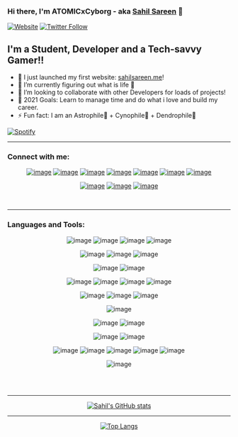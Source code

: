 ### Hi there, I'm ATOMICxCyborg - aka [Sahil Sareen][website] 👋

[![Website](https://img.shields.io/website?label=sahilsareen.me&style=for-the-badge&up_message=Running%20Wild%21&url=https%3A%2F%2Fsahilsareen.me)](https://sahilsareen.me)
[![Twitter Follow](https://img.shields.io/twitter/follow/sahilsarin390?color=%231DA1F2&logo=Twitter&style=for-the-badge)](https://twitter.com/sahilsarin390)

## I'm a Student, Developer and a Tech-savvy Gamer!!

- 🔭 I just launched my first website: [sahilsareen.me][website]!
- 🌱 I’m currently figuring out what is life 🤣
- 👯 I’m looking to collaborate with other Developers for loads of projects!
- 🥅 2021 Goals: Learn to manage time and do what i love and build my career.
- ⚡ Fun fact: I am an Astrophile🌌 + Cynophile🐶 + Dendrophile🌳


[![Spotify](https://novatorem-snowy-sigma.vercel.app/)](https://open.spotify.com/user/https://novatorem-snowy-sigma)

---

### Connect with me:

<div align = "center">

  [![image](https://img.shields.io/badge/LinkedIn-0077B5?style=for-the-badge&logo=linkedin&logoColor=white)][linkedin]
  [![image](https://img.shields.io/badge/Gmail-D14836?style=for-the-badge&logo=gmail&logoColor=white)][gmail]
  [![image](https://img.shields.io/badge/Twitter-1DA1F2?style=for-the-badge&logo=twitter&logoColor=white)][twitter]
  [![image](https://img.shields.io/badge/Stack_Overflow-FE7A16?style=for-the-badge&logo=stack-overflow&logoColor=white)][stackover]
  [![image](https://img.shields.io/badge/Quora-%23B92B27.svg?&style=for-the-badge&logo=Quora&logoColor=white)][quora]
  [![image](https://img.shields.io/badge/-Hackerrank-2EC866?style=for-the-badge&logo=HackerRank&logoColor=white)][hackerrank]
  [![image](https://img.shields.io/badge/Kaggle-20BEFF?style=for-the-badge&logo=Kaggle&logoColor=white)][kaggle]

  [![image](https://img.shields.io/badge/Instagram-E4405F?style=for-the-badge&logo=instagram&logoColor=white)][instagram]
  [![image](https://img.shields.io/badge/Discord-7289DA?style=for-the-badge&logo=discord&logoColor=white)][discord]
  [![image](https://img.shields.io/badge/YouTube-FF0000?style=for-the-badge&logo=youtube&logoColor=white)][youtube]

</div>

<br/>

---

### Languages and Tools:

<div align="center">

  ![image](https://img.shields.io/badge/C-00599C?style=for-the-badge&logo=c&logoColor=white)
  ![image](https://img.shields.io/badge/C%2B%2B-00599C?style=for-the-badge&logo=c%2B%2B&logoColor=white)
  ![image](https://img.shields.io/badge/Python-FFD43B?style=for-the-badge&logo=python&logoColor=darkgreen)
  ![image](https://img.shields.io/badge/Java-ED8B00?style=for-the-badge&logo=java&logoColor=white)

  ![image](https://img.shields.io/badge/HTML5-E34F26?style=for-the-badge&logo=html5&logoColor=white)
  ![image](https://img.shields.io/badge/CSS3-1572B6?style=for-the-badge&logo=css3&logoColor=white)
  ![image](https://img.shields.io/badge/JavaScript-323330?style=for-the-badge&logo=javascript&logoColor=F7DF1E)

  ![image](https://img.shields.io/badge/React-20232A?style=for-the-badge&logo=react&logoColor=61DAFB)
  ![image](https://img.shields.io/badge/Bootstrap-563D7C?style=for-the-badge&logo=bootstrap&logoColor=white)

  ![image](https://img.shields.io/badge/Numpy-777BB4?style=for-the-badge&logo=numpy&logoColor=white)
  ![image](https://img.shields.io/badge/Pandas-2C2D72?style=for-the-badge&logo=pandas&logoColor=white)
  ![image](https://img.shields.io/badge/Jupyter-F37626.svg?&style=for-the-badge&logo=Jupyter&logoColor=white)
  ![image](https://img.shields.io/badge/Markdown-000000?style=for-the-badge&logo=markdown&logoColor=white)

  ![image](https://img.shields.io/badge/Visual_Studio_Code-0078D4?style=for-the-badge&logo=visual%20studio%20code&logoColor=white)
  ![image](https://img.shields.io/badge/Atom-66595C?style=for-the-badge&logo=Atom&logoColor=white)
  ![image](https://img.shields.io/badge/sublime_text-%23575757.svg?&style=for-the-badge&logo=sublime-text&logoColor=important)

  ![image](https://img.shields.io/badge/Git-F05032?style=for-the-badge&logo=git&logoColor=white)

  ![image](https://img.shields.io/badge/Amazon_AWS-232F3E?style=for-the-badge&logo=amazon-aws&logoColor=white)
  ![image](https://img.shields.io/badge/Vercel-000000?style=for-the-badge&logo=vercel&logoColor=white)

  ![image](https://img.shields.io/badge/Brave-FF1B2D?style=for-the-badge&logo=Brave&logoColor=white)
  ![image](https://img.shields.io/badge/Microsoft_Edge-0078D7?style=for-the-badge&logo=Microsoft-edge&logoColor=white)

  ![image](https://img.shields.io/badge/Windows-0078D6?style=for-the-badge&logo=windows&logoColor=white)
  ![image](https://img.shields.io/badge/mac%20os-000000?style=for-the-badge&logo=apple&logoColor=white)
  ![image](https://img.shields.io/badge/Linux-FCC624?style=for-the-badge&logo=linux&logoColor=black)
  ![image](https://img.shields.io/badge/iOS-000000?style=for-the-badge&logo=ios&logoColor=white)
  ![image](https://img.shields.io/badge/Android-3DDC84?style=for-the-badge&logo=android&logoColor=white)

  ![image](https://img.shields.io/badge/Microsoft_Office-D83B01?style=for-the-badge&logo=microsoft-office&logoColor=white)

</div>

<br/>
<br/>

---

<!--START_SECTION:activity-->


<div align="center">

  [![Sahil's GitHub stats](https://github-readme-stats.vercel.app/api?username=sahilsarin390&hide=prs&show_icons=true&theme=radical)](https://github.com/anuraghazra/github-readme-stats)

</div>

---

<div align="center">

  [![Top Langs](https://github-readme-stats.vercel.app/api/top-langs/?username=sahilsarin390&theme=radical&langs_count=7)](https://github.com/anuraghazra/github-readme-stats)

</div>

[gmail]: mailto:sahilsarin390@smail.com
[discord]: https://discordapp.com/users/262894005652684801
[website]: https://sahilsareen.me
[twitter]: https://twitter.com/sahilsarin390
[youtube]: https://www.youtube.com/channel/UClcfv9zY5qWePe1aUYDOiyw
[instagram]: https://instagram.com/imsahilsareen
[linkedin]: https://linkedin.com/in/sahil--sareen
[stackover]: https://stackoverflow.com/users/16539435/sahil-sareen
[quora]: https://www.quora.com/profile/Sahil-Sareen-25
[hackerrank]: https://www.hackerrank.com/ss5087
[kaggle]: https://www.kaggle.com/atomicxcyborg